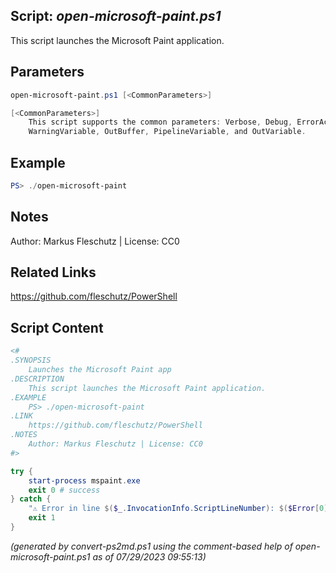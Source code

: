 ## Script: *open-microsoft-paint.ps1*

This script launches the Microsoft Paint application.

## Parameters
```powershell
open-microsoft-paint.ps1 [<CommonParameters>]

[<CommonParameters>]
    This script supports the common parameters: Verbose, Debug, ErrorAction, ErrorVariable, WarningAction, 
    WarningVariable, OutBuffer, PipelineVariable, and OutVariable.
```

## Example
```powershell
PS> ./open-microsoft-paint

```

## Notes
Author: Markus Fleschutz | License: CC0

## Related Links
https://github.com/fleschutz/PowerShell

## Script Content
```powershell
<#
.SYNOPSIS
	Launches the Microsoft Paint app
.DESCRIPTION
	This script launches the Microsoft Paint application.
.EXAMPLE
	PS> ./open-microsoft-paint
.LINK
	https://github.com/fleschutz/PowerShell
.NOTES
	Author: Markus Fleschutz | License: CC0
#>

try {
	start-process mspaint.exe
	exit 0 # success
} catch {
	"⚠️ Error in line $($_.InvocationInfo.ScriptLineNumber): $($Error[0])"
	exit 1
}
```

*(generated by convert-ps2md.ps1 using the comment-based help of open-microsoft-paint.ps1 as of 07/29/2023 09:55:13)*
